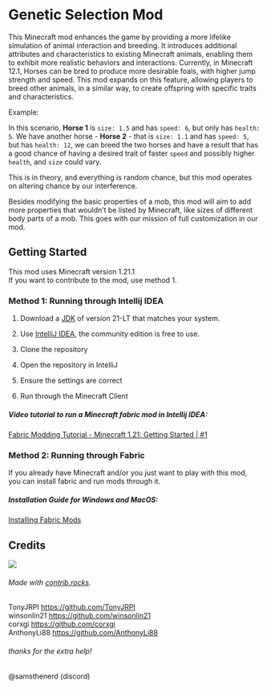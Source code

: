 # Genetic Selection Mod
This Minecraft mod enhances the game by providing a more lifelike simulation of animal interaction and breeding. It introduces additional attributes and characteristics to existing Minecraft animals, enabling them to exhibit more realistic behaviors and interactions. Currently, in Minecraft 12.1, Horses can be bred to produce more desirable foals, with higher jump strength and speed. This mod expands on this feature, allowing players to breed other animals, in a similar way, to create offspring with specific traits and characteristics. 

Example:

In this scenario, **Horse 1** is `size: 1.5` and has `speed: 6`, but only has `health: 5`. We have another horse - **Horse 2** - that is `size: 1.1` and has `speed: 5`, but has `health: 12`, we can breed the two horses and have a result that has a good chance of having a desired trait of faster `speed` and possibly higher `health`, and `size` could vary.

This is in theory, and everything is random chance, but this mod operates on altering chance by our interference.

Besides modifying the basic properties of a mob, this mod will aim to add more properties that wouldn’t be listed by Minecraft, like sizes of different body parts of a mob. This goes with our mission of full customization in our mod.

## Getting Started
This mod uses Minecraft version 1.21.1\
If you want to contribute to the mod, use method 1.

### **Method 1: Running through Intellij IDEA**
1) Download a [JDK](https://adoptium.net/temurin/releases/?package=jdk&arch=any) of version 21-LT that matches your system.

2) Use [IntelliJ IDEA](https://www.jetbrains.com/idea/), the community edition is free to use.

3) Clone the repository
4) Open the repository in IntelliJ
5) Ensure the settings are correct
6) Run through the Minecraft Client

##### *Video tutorial to run a Minecraft fabric mod in Intellij IDEA:*
[Fabric Modding Tutorial - Minecraft 1.21: Getting Started | #1](https://youtu.be/oU8-qV-ZtUY?list=PLKGarocXCE1H_HxOYihQMq0mlpqiUJj4L)

### **Method 2: Running through Fabric**
If you already have Minecraft and/or you just want to play with this mod, you can install fabric and run mods through it.

##### *Installation Guide for Windows and MacOS:*
[Installing Fabric Mods](https://minecrafthopper.net/help/guides/installing-mods/fabric/#:~:text=Installing%20Mods,-In%20this%20tutorial&text=First%2C%20launch%20the%20Fabric%20loader,minecraft%20folder)

## Credits
<a href="https://github.com/T03N/genetic-selection-mod/graphs/contributors">
  <img src="https://contrib.rocks/image?repo=T03N/genetic-selection-mod" />
</a> 

###### *Made with [contrib.rocks](https://contrib.rocks).*

TonyJRPI https://github.com/TonyJRPI \
winsonlin21 https://github.com/winsonlin21 \
corxgi https://github.com/corxgi \
AnthonyLi88 https://github.com/AnthonyLi88 
###### thanks for the extra help!
@samsthenerd (discord)

